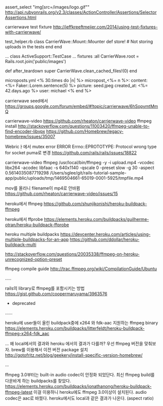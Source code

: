 

assert_select "img[src=/images/logo.gif""
http://api.rubyonrails.org/v2.3/classes/ActionController/Assertions/SelectorAssertions.html

carrierwave test fixture
http://jeffkreeftmeijer.com/2014/using-test-fixtures-with-carrierwave/



test_helper.rb
class CarrierWave::Mount::Mounter
  def store!
    # Not storing uploads in the tests
  end
end

...
class ActiveSupport::TestCase
...
fixtures :all
CarrierWave.root = Rails.root.join('public/images')

def after_teardown
    super
    CarrierWave.clean_cached_files!(0)
  end

microposts.yml
<% 30.times do |n| %>
 micropost_<%= n %>:
  content: <%= Faker::Lorem.sentence(5) %>
  picture: seed.jpeg
  created_at: <%= 42.days.ago %>
  user: michael
<% end %>


carrierwave seed에서 
https://groups.google.com/forum/embed/#!topic/carrierwave/6hSopymtMmQ

carrierwave-video
https://github.com/rheaton/carrierwave-video
ffmpeg install
http://stackoverflow.com/questions/11003420/ffmpeg-unable-to-find-encoder-libvpx
https://github.com/Homebrew/legacy-homebrew/issues/35007

Webricㅏ에서 mutex error
ERROR Errno::EPROTOTYPE: Protocol wrong type for socket
puma로 변경
https://github.com/rails/rails/issues/18822


carrierwave-video
ffmpeg
/usr/local/bin/ffmpeg -y -i upload.mp4 -vcodec libx264 -acodec libfaac -s 640x1140 -qscale 0 -preset slow -g 30 -aspect 0.5614035087719298 /Users/sglee/git/rails-tutorial-sample-app/public/uploads/tmp/1469504661-65019-0001-5925/tmpfile.mp4


mov를 올리니 filename이 mp4로 안바뀜
https://github.com/rheaton/carrierwave-video/issues/15


heroku에서 ffmpeg
https://github.com/shunjikonishi/heroku-buildpack-ffmpeg

heroku에서 ffprobe
https://elements.heroku.com/buildpacks/guilherme-otran/heroku-buildpack-ffprobe

heroku multiple buildpacks
https://devcenter.heroku.com/articles/using-multiple-buildpacks-for-an-app
https://github.com/ddollar/heroku-buildpack-multi


http://stackoverflow.com/questions/20035338/ffmpeg-on-heroku-unrecognized-option-preset

ffmpeg compile guide
http://trac.ffmpeg.org/wiki/CompilationGuide/Ubuntu


.....

rails의 library로 ffmpeg를 포함시키는 방법
https://gist.github.com/coopermaruyama/3963576
- deprecated

......

heroku에 user들이 올린 buildpack중에 x264 와 fdk-aac 지원하는 ffmpeg binary
https://elements.heroku.com/buildpacks/litterfeldt/heroku-buildpack-ffmpeg-x264-fdk_aac

...
왜 local에서의 결과와 heroku 에서의 결과가 다를까?
우선 ffmpeg 버전을 맞춰보자.
brew를 이용해서 이전 버전 package 설치
http://gotofritz.net/blog/geekery/install-specific-version-homebrew/



...

ffmpeg 3.0부터는 built-in audio codec이 안정화 되었단다.
최신 ffmpeg build를 다운바게 하는 buildpacks를 찾았다.
https://elements.heroku.com/buildpacks/jonathanong/heroku-buildpack-ffmpeg-latest
이걸 이용하니 heroku에도 ffmpeg 3.0이상이 설치된다.
audio codec은 aac로 바꿨다.
heroku에서도 local과 같은 결과가 나온다. (aspect ratio)
  